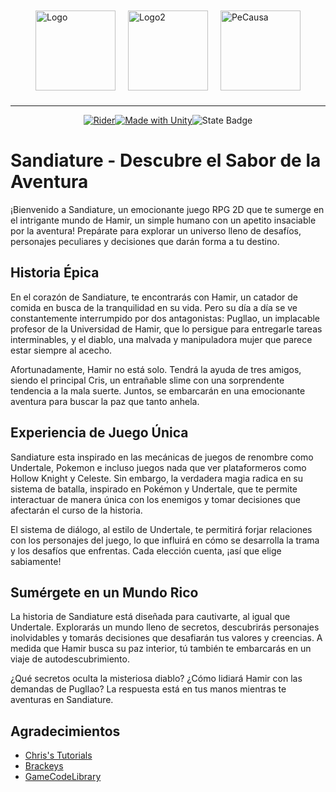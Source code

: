 <div style="display: flex; justify-content: center; align-items: center;">
    <img src="https://icons.veryicon.com/png/128/food--drinks/mbe-fruits-and-vegetables/watermelon-69.png" alt="Logo" width="128" height="128" style="margin: 10px;">
    <img src="https://cdn140.picsart.com/270900748025211.png?type=webp&to=crop&r=256" alt="Logo2" width="128" height="128" style="margin: 10px;">
    <img src="https://pbs.twimg.com/profile_images/630226561719873536/D8JyXY5f_400x400.png" alt="PeCausa" width="128" height="128" style="margin: 10px;">
</div>

<hr/>

<div style="display: flex; justify-content: center; align-items: center;">
  <a href="https://www.jetbrains.com/es-es/rider/">
    <img src="https://img.shields.io/badge/Rider-000000?style=for-the-badge&logo=Rider&logoColor=white" alt="Rider">
  </a>
  <a href="https://unity.com">
    <img src="https://img.shields.io/badge/Made%20with-Unity-57b9d3.svg?style=for-the-badge&logo=unity" alt="Made with Unity">
  </a>
  <img src="https://img.shields.io/badge/State-Under_Development-FF934F?style=for-the-badge&label=State&labelColor=%2391F5AD&color=%23FF934F" alt="State Badge">
</div>

# Sandiature - Descubre el Sabor de la Aventura

¡Bienvenido a Sandiature, un emocionante juego RPG 2D que te sumerge en el intrigante mundo de Hamir, un simple humano
con un apetito insaciable por la aventura! Prepárate para explorar un universo lleno de desafíos, personajes peculiares
y decisiones que darán forma a tu destino.

## Historia Épica

En el corazón de Sandiature, te encontrarás con Hamir, un catador de comida en busca de la tranquilidad en su vida. Pero
su día a día se ve constantemente interrumpido por dos antagonistas: Pugllao, un implacable profesor de la Universidad
de Hamir, que lo persigue para entregarle tareas interminables, y el diablo, una malvada y manipuladora mujer que parece
estar siempre al acecho.

Afortunadamente, Hamir no está solo. Tendrá la ayuda de tres amigos, siendo el principal Cris, un entrañable slime con
una sorprendente tendencia a la mala suerte. Juntos, se embarcarán en una emocionante aventura para buscar la paz que
tanto anhela.

## Experiencia de Juego Única

Sandiature esta inspirado en las mecánicas de juegos de renombre como Undertale, Pokemon e incluso juegos nada que ver
plataformeros como Hollow Knight y Celeste. Sin embargo, la verdadera magia radica en su sistema de batalla, inspirado
en Pokémon y Undertale, que te permite interactuar de manera única con los enemigos y tomar decisiones que afectarán el
curso de la historia.

El sistema de diálogo, al estilo de Undertale, te permitirá forjar relaciones con los personajes del juego, lo que
influirá en cómo se desarrolla la trama y los desafíos que enfrentas. Cada elección cuenta, ¡así que elige sabiamente!

## Sumérgete en un Mundo Rico

La historia de Sandiature está diseñada para cautivarte, al igual que Undertale. Explorarás un mundo lleno de secretos,
descubrirás personajes inolvidables y tomarás decisiones que desafiarán tus valores y creencias. A medida que Hamir
busca su paz interior, tú también te embarcarás en un viaje de autodescubrimiento.

¿Qué secretos oculta la misteriosa diablo? ¿Cómo lidiará Hamir con las demandas de Pugllao? La respuesta está en tus
manos mientras te aventuras en Sandiature.

## Agradecimientos

- [Chris's Tutorials](https://www.youtube.com/@ChrisTutorialsYT)
- [Brackeys](https://www.youtube.com/@Brackeys)
- [GameCodeLibrary](https://www.youtube.com/@GameCodeLibrary)

